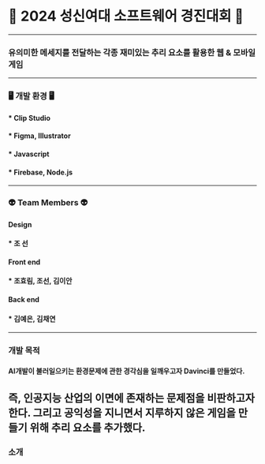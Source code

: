# 🤖 2024 성신여대 소프트웨어 경진대회 🤖
---
### <Davinci>  유의미한 메세지를 전달하는 각종 재미있는 추리 요소를 활용한 웹 & 모바일 게임
---
### 🖥️ 개발 환경 🖥️
#### * Clip Studio
#### * Figma, Illustrator
#### * Javascript
#### * Firebase, Node.js
---
### 👽 Team Members 👽
#### Design
#### * 조 선
#### Front end
#### * 조효림, 조선, 김이안
#### Back end
#### * 김예은, 김채연
---
### <Davinci> 개발 목적
#### AI개발이 불러일으키는 환경문제에 관한 경각심을 일깨우고자 Davinci를 만들었다. 
즉, 인공지능 산업의 이면에 존재하는 문제점을 비판하고자한다. 그리고 공익성을 지니면서 지루하지 않은 게임을 만들기 위해 추리 요소를 추가했다. 
---
### <Davinci> 소개
